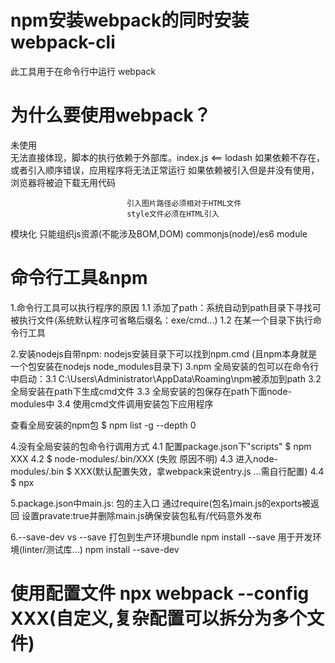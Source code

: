 # npm安装webpack的同时安装webpack-cli 
  此工具用于在命令行中运行 webpack

# 为什么要使用webpack？
  未使用  
          无法直接体现，脚本的执行依赖于外部库。index.js <== lodash
          如果依赖不存在，或者引入顺序错误，应用程序将无法正常运行
          如果依赖被引入但是并没有使用，浏览器将被迫下载无用代码

                              引入图片路径必须相对于HTML文件
                              style文件必须在HTML引入

  模块化  只能组织js资源(不能涉及BOM,DOM)  commonjs(node)/es6 module    

# 命令行工具&npm
  1.命令行工具可以执行程序的原因
                            1.1 添加了path：系统自动到path目录下寻找可被执行文件(系统默认程序可省略后缀名：exe/cmd...)
                            1.2 在某一个目录下执行命令行工具

  2.安装nodejs自带npm: nodejs安装目录下可以找到npm.cmd (且npm本身就是一个包安装在nodejs node_modules目录下) 
  3.npm 全局安装的包可以在命令行中启动：3.1 C:\Users\Administrator\AppData\Roaming\npm被添加到path
                                     3.2 全局安装在path下生成cmd文件
                                     3.3 全局安装的包保存在path下面node-modules中
                                     3.4 使用cmd文件调用安装包下应用程序

  查看全局安装的npm包 $ npm list -g --depth 0

  4.没有全局安装的包命令行调用方式    4.1 配置package.json下"scripts" $ npm XXX
                                   4.2 $ node-modules/.bin/XXX (失败 原因不明)
                                   4.3 进入node-modules/.bin $ XXX(默认配置失效，拿webpack来说entry.js ...需自行配置)
                                   4.4 $ npx

  5.package.json中main.js: 包的主入口 通过require(包名)main.js的exports被返回 设置pravate:true并删除main.js确保安装包私有/代码意外发布 

  6.--save-dev vs --save   打包到生产环境bundle            npm install --save
                           用于开发环境(linter/测试库...)  npm install --save-dev 

# 使用配置文件 npx webpack --config XXX(自定义,复杂配置可以拆分为多个文件)                                               
   
 